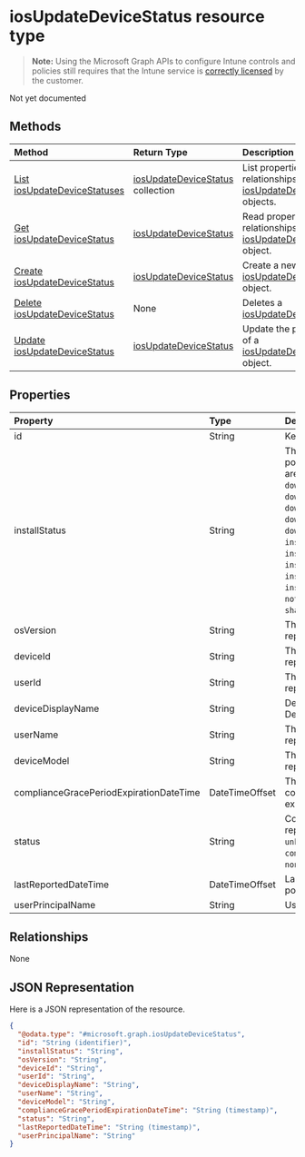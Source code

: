 # iosUpdateDeviceStatus resource type

> **Note:** Using the Microsoft Graph APIs to configure Intune controls and policies still requires that the Intune service is [correctly licensed](https://go.microsoft.com/fwlink/?linkid=839381) by the customer.

Not yet documented
## Methods
|Method|Return Type|Description|
|:---|:---|:---|
|[List iosUpdateDeviceStatuses](../api/intune_deviceconfig_iosupdatedevicestatus_list.md)|[iosUpdateDeviceStatus](../resources/intune_deviceconfig_iosupdatedevicestatus.md) collection|List properties and relationships of the [iosUpdateDeviceStatus](../resources/intune_deviceconfig_iosupdatedevicestatus.md) objects.|
|[Get iosUpdateDeviceStatus](../api/intune_deviceconfig_iosupdatedevicestatus_get.md)|[iosUpdateDeviceStatus](../resources/intune_deviceconfig_iosupdatedevicestatus.md)|Read properties and relationships of the [iosUpdateDeviceStatus](../resources/intune_deviceconfig_iosupdatedevicestatus.md) object.|
|[Create iosUpdateDeviceStatus](../api/intune_deviceconfig_iosupdatedevicestatus_create.md)|[iosUpdateDeviceStatus](../resources/intune_deviceconfig_iosupdatedevicestatus.md)|Create a new [iosUpdateDeviceStatus](../resources/intune_deviceconfig_iosupdatedevicestatus.md) object.|
|[Delete iosUpdateDeviceStatus](../api/intune_deviceconfig_iosupdatedevicestatus_delete.md)|None|Deletes a [iosUpdateDeviceStatus](../resources/intune_deviceconfig_iosupdatedevicestatus.md).|
|[Update iosUpdateDeviceStatus](../api/intune_deviceconfig_iosupdatedevicestatus_update.md)|[iosUpdateDeviceStatus](../resources/intune_deviceconfig_iosupdatedevicestatus.md)|Update the properties of a [iosUpdateDeviceStatus](../resources/intune_deviceconfig_iosupdatedevicestatus.md) object.|

## Properties
|Property|Type|Description|
|:---|:---|:---|
|id|String|Key of the entity.|
|installStatus|String|The installation status of the policy report. Possible values are: `success`, `available`, `idle`, `downloading`, `downloadFailed`, `downloadRequiresComputer`, `downloadInsufficientSpace`, `downloadInsufficientPower`, `downloadInsufficientNetwork`, `installing`, `installInsufficientSpace`, `installInsufficientPower`, `installPhoneCallInProgress`, `installFailed`, `notSupportedOperation`, `sharedDeviceUserLoggedInError`.|
|osVersion|String|The device version that is being reported.|
|deviceId|String|The device id that is being reported.|
|userId|String|The User id that is being reported.|
|deviceDisplayName|String|Device name of the DevicePolicyStatus.|
|userName|String|The User Name that is being reported|
|deviceModel|String|The device model that is being reported|
|complianceGracePeriodExpirationDateTime|DateTimeOffset|The DateTime when device compliance grace period expires|
|status|String|Compliance status of the policy report. Possible values are: `unknown`, `notApplicable`, `compliant`, `remediated`, `nonCompliant`, `error`, `conflict`.|
|lastReportedDateTime|DateTimeOffset|Last modified date time of the policy report.|
|userPrincipalName|String|UserPrincipalName.|

## Relationships
None
## JSON Representation
Here is a JSON representation of the resource.
<!--{
  "blockType": "resource",
  "keyProperty": "id",
  "baseType": "microsoft.graph.entity",
  "@odata.type": "microsoft.graph.iosUpdateDeviceStatus"
}-->
``` json
{
  "@odata.type": "#microsoft.graph.iosUpdateDeviceStatus",
  "id": "String (identifier)",
  "installStatus": "String",
  "osVersion": "String",
  "deviceId": "String",
  "userId": "String",
  "deviceDisplayName": "String",
  "userName": "String",
  "deviceModel": "String",
  "complianceGracePeriodExpirationDateTime": "String (timestamp)",
  "status": "String",
  "lastReportedDateTime": "String (timestamp)",
  "userPrincipalName": "String"
}
```



